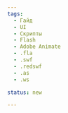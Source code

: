 ```yaml
---
tags:
  - Гайд
  - UI
  - Скрипты
  - Flash
  - Adobe Animate
  - .fla
  - .swf
  - .redswf
  - .as
  - .ws

status: new

---
```

